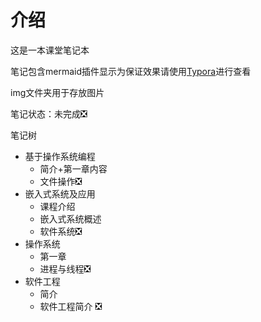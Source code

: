 # 介绍

这是一本课堂笔记本

笔记包含mermaid插件显示为保证效果请使用[Typora](https://typora.io/)进行查看

img文件夹用于存放图片

笔记状态：未完成:negative_squared_cross_mark:

笔记树

- 基于操作系统编程
  - 简介+第一章内容
  - 文件操作:negative_squared_cross_mark:
- 嵌入式系统及应用
  - 课程介绍​
  - 嵌入式系统概述
  - 软件系统:negative_squared_cross_mark:
- 操作系统
  - 第一章​
  - 进程与线程:negative_squared_cross_mark:
- 软件工程
  - 简介
  - 软件工程简介​ :negative_squared_cross_mark:
